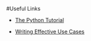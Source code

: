 #Useful Links

* [The Python Tutorial](https://docs.python.org/2/tutorial/)

* [Writing Effective Use Cases](http://alistair.cockburn.us/Use+Cases)